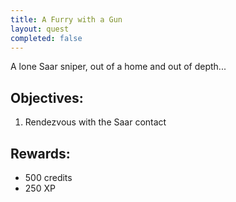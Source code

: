 ```yaml
---
title: A Furry with a Gun
layout: quest
completed: false
---
```


A lone Saar sniper, out of a home and out of depth...

## Objectives:
1. Rendezvous with the Saar contact

## Rewards:
- 500 credits
- 250 XP

